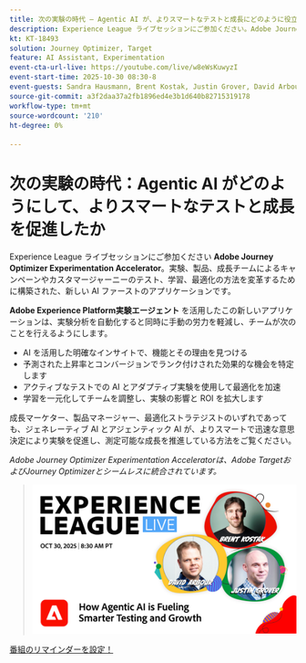 ```yaml
---
title: 次の実験の時代 – Agentic AI が、よりスマートなテストと成長にどのように役立っているか
description: Experience League ライブセッションにご参加ください。Adobe Journey Optimizer Experimentation Acceleratorは、実験、製品、成長チームによるキャンペーンやカスタマージャーニーのテスト、学習、最適化の方法を変えるために構築された、新しい AI ファーストのアプリケーションです。
kt: KT-18493
solution: Journey Optimizer, Target
feature: AI Assistant, Experimentation
event-cta-url-live: https://youtube.com/live/w8eWsKuwyzI
event-start-time: 2025-10-30 08:30-8
event-guests: Sandra Hausmann, Brent Kostak, Justin Grover, David Arbour
source-git-commit: a3f2daa37a2fb1896ed4e3b1d640b82715319178
workflow-type: tm+mt
source-wordcount: '210'
ht-degree: 0%

---
```



# 次の実験の時代：Agentic AI がどのようにして、よりスマートなテストと成長を促進したか

Experience League ライブセッションにご参加ください **Adobe Journey Optimizer Experimentation Accelerator**。実験、製品、成長チームによるキャンペーンやカスタマージャーニーのテスト、学習、最適化の方法を変革するために構築された、新しい AI ファーストのアプリケーションです。

**Adobe Experience Platform実験エージェント** を活用したこの新しいアプリケーションは、実験分析を自動化すると同時に手動の労力を軽減し、チームが次のことを行えるようにします。

* AI を活用した明確なインサイトで、機能とその理由を見つける
* 予測された上昇率とコンバージョンでランク付けされた効果的な機会を特定します
* アクティブなテストでの AI とアダプティブ実験を使用して最適化を加速
* 学習を一元化してチームを調整し、実験の影響と ROI を拡大します

成長マーケター、製品マネージャー、最適化ストラテジストのいずれであっても、ジェネレーティブ AI とアジェンティック AI が、よりスマートで迅速な意思決定により実験を促進し、測定可能な成長を推進している方法をご覧ください。

*Adobe Journey Optimizer Experimentation Acceleratorは、Adobe TargetおよびJourney Optimizerとシームレスに統合されています。*

>![&#x200B; バナーを表示 &#x200B;](/help/experience-league-live/assets/exl-live-episode-10-30-25-web-banner.png)

[&#x200B; 番組のリマインダーを設定！](https://youtube.com/live/w8eWsKuwyzI)
